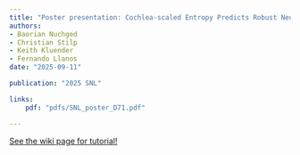 ```yaml
---
title: "Poster presentation: Cochlea-scaled Entropy Predicts Robust Neural Coding of Speech Envelopes"
authors:
- Baorian Nuchged
- Christian Stilp
- Keith Kluender
- Fernando Llanos
date: "2025-09-11"

publication: "2025 SNL"

links:
    pdf: "pdfs/SNL_poster_D71.pdf"

---
```



[See the wiki page for tutorial!](https://github.com/hadisinaee/avicenna/wiki)